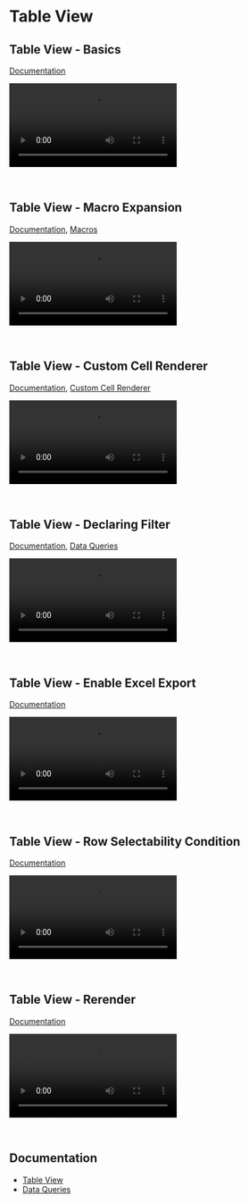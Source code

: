 
# Table View

## Table View - Basics
[Documentation](../docs/tableview.md)

![video](https://profitbasedocs.blob.core.windows.net/videos/Table%20View%20-%20Basics.mp4)


<br/>


## Table View - Macro Expansion
[Documentation](../docs/tableview.md), [Macros](../docs/macros.md)

![video](https://profitbasedocs.blob.core.windows.net/videos/Table%20View%20-%20Macro%20Expansion.mp4)


<br/>

## Table View - Custom Cell Renderer
[Documentation](../docs/tableview.md), [Custom Cell Renderer](../docs/worksheets/columnproperties/cellrenderer.md)

![video](https://profitbasedocs.blob.core.windows.net/videos/Table%20View%20-%20Custom%20Cell%20Renderer.mp4)


<br/>



## Table View - Declaring Filter
[Documentation](../docs/tableview.md), [Data Queries](../docs/sqlreports/dataqueries.md)

![video](https://profitbasedocs.blob.core.windows.net/videos/Table%20View%20-%20Declaring%20Filter.mp4)


<br/>

## Table View - Enable Excel Export
[Documentation](../docs/tableview.md)

![video](https://profitbasedocs.blob.core.windows.net/videos/Table%20View%20-%20enable%20excel%20export.mp4)


<br/>

## Table View - Row Selectability Condition
[Documentation](../docs/tableview.md)

![video](https://profitbasedocs.blob.core.windows.net/videos/TBV%20-%20Row%20Selectability%20Condition.mp4)


<br/>

## Table View - Rerender
[Documentation](../docs/tableview.md)

![video](https://profitbasedocs.blob.core.windows.net/videos/TBV%20-%20rerender.mp4)


<br/>


## Documentation  

* [Table View](../docs/tableview.md)
* [Data Queries](../docs/sqlreports/dataqueries.md)


